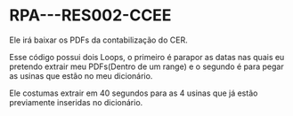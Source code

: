 
# RPA---RES002-CCEE

Ele irá baixar os PDFs da contabilização do CER.

Esse código possui dois Loops, o primeiro é parapor as datas nas quais eu pretendo extrair meu PDFs(Dentro de um range) e o segundo é para pegar as usinas que estão no meu dicionário.

Ele costumas extrair em 40 segundos para as 4 usinas que já estão previamente inseridas no dicionário.
